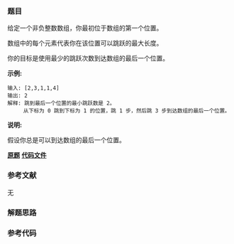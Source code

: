 ### 题目
给定一个非负整数数组，你最初位于数组的第一个位置。

数组中的每个元素代表你在该位置可以跳跃的最大长度。

你的目标是使用最少的跳跃次数到达数组的最后一个位置。

**示例:**

    
    
    输入: [2,3,1,1,4]
    输出: 2
    解释: 跳到最后一个位置的最小跳跃数是 2。
         从下标为 0 跳到下标为 1 的位置，跳 1 步，然后跳 3 步到达数组的最后一个位置。
    

**说明:**

假设你总是可以到达数组的最后一个位置。

 **[原题](https://leetcode-cn.com/problems/jump-game-ii/)**    **[代码文件]()**


### 参考文献
无

### 解题思路




### 参考代码

```go


```




